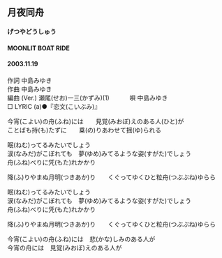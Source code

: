 ## 月夜同舟
#### げつやどうしゅう
#### MOONLIT BOAT RIDE
#### 2003.11.19


作詞     中島みゆき　　　　　   
作曲      中島みゆき  　　　   
編曲 (Ver.) 瀬尾(せお)一三(かずみ)(1)　　　
唄     中島みゆき     
□ LYRIC (a)●『恋文(こいぶみ)』  
   
今宵(こよい)の舟(ふね)には　　見覚(みおぼ)えのある人(ひと)が   
ことばも持(も)たずに　　乗(の)りあわせて揺(ゆ)られる   
   
眠(ねむ)ってるみたいでしょう   
涙(なみだ)がこぼれても　夢(ゆめ)みてるような姿(すがた)でしょう   
舟(ふね)べりに凭(もた)れかかり   
   
降(ふ)りやまぬ月明(つきあか)り　　くぐってゆくひと粒舟(つぶぶね)ゆらら   
   
眠(ねむ)ってるみたいでしょう   
涙(なみだ)がこぼれても　夢(ゆめ)みてるような姿(すがた)でしょう   
舟(ふね)べりに凭(もた)れかかり   
   
降(ふ)りやまぬ月明(つきあか)り　　くぐってゆくひと粒舟(つぶぶね)ゆらら   
   
今宵(こよい)の舟(ふね)には　悲(かな)しみのある人が   
今宵の舟には　見覚(みおぼ)えのある人が   